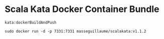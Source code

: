 # Scala Kata Docker Container Bundle

`kata:dockerBuildAndPush`

`sudo docker run -d -p 7331:7331 masseguillaume/scalakata:v1.1.2`